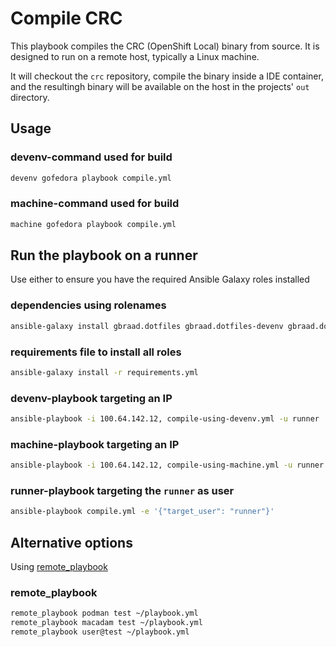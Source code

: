 Compile CRC
===========


This playbook compiles the CRC (OpenShift Local) binary from source. It is designed to run on a remote host, typically a Linux machine.

It will checkout the `crc` repository, compile the binary inside a IDE container, and the resultingh binary will be available on the host in the 
projects' `out` directory.


## Usage

### devenv-command used for build
```sh interactive
devenv gofedora playbook compile.yml
```


### machine-command used for build
```sh interactive
machine gofedora playbook compile.yml
```


## Run the playbook on a runner

Use either to ensure you have the required Ansible Galaxy roles installed

### dependencies using rolenames

```sh interactive
ansible-galaxy install gbraad.dotfiles gbraad.dotfiles-devenv gbraad.dotfiles-machine
```

### requirements file to install all roles
```sh interactive
ansible-galaxy install -r requirements.yml
```


### devenv-playbook targeting an IP

```sh interactive
ansible-playbook -i 100.64.142.12, compile-using-devenv.yml -u runner
```

### machine-playbook targeting an IP

```sh interactive
ansible-playbook -i 100.64.142.12, compile-using-machine.yml -u runner
```

### runner-playbook targeting the `runner` as user

```sh interactive
ansible-playbook compile.yml -e '{"target_user": "runner"}'
```


## Alternative options

Using [remote_playbook](https://github.com/gbraad-dotfiles/upstream/blob/65c4cbf98b7193d87936415beb5c5bd05e51476d/zsh/.zshrc.d/ansible.zsh#L2)

### remote_playbook
```sh interactive
remote_playbook podman test ~/playbook.yml
remote_playbook macadam test ~/playbook.yml
remote_playbook user@test ~/playbook.yml
```
